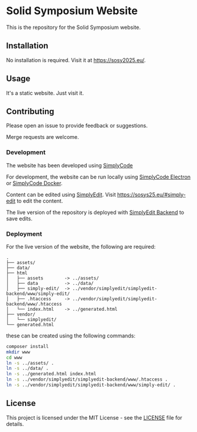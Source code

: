 # Solid Symposium Website

This is the repository for the Solid Symposium website.

## Installation

No installation is required. Visit it at https://sosy2025.eu/.

## Usage

It's a static website. Just visit it.

## Contributing

Please open an issue to provide feedback or suggestions.

Merge requests are welcome.

### Development

The website has been developed using [SimplyCode][1]

For development, the website can be run locally using [SimplyCode Electron][2] or [SimplyCode Docker][3].

Content can be edited using [SimplyEdit][4]. Visit https://sosys25.eu/#simply-edit to edit the content.

The live version of the repository is deployed with [SimplyEdit Backend][5] to save edits.

### Deployment

For the live version of the website, the following are required:

```tree
.
├── assets/
├── data/
├── html
│   ├── assets        -> ../assets/
│   ├── data          -> ../data/
│   ├── simply-edit/  -> ../vendor/simplyedit/simplyedit-backend/www/simply-edit/
│   ├── .htaccess     -> ../vendor/simplyedit/simplyedit-backend/www/.htaccess
│   └── index.html    -> ../generated.html
├── vendor/
│   └── simplyedit/
└── generated.html
```

these can be created using the following commands:
```sh
composer install
mkdir www
cd www
ln -s ../assets/ .
ln -s ../data/ .
ln -s ../generated.html index.html
ln -s ../vendor/simplyedit/simplyedit-backend/www/.htaccess .
ln -s ../vendor/simplyedit/simplyedit-backend/www/simply-edit/ .
```

## License

This project is licensed under the MIT License - see the [LICENSE](LICENSE) file for details.

[1]: https://github.com/SimplyEdit/simplycode
[2]: https://github.com/SimplyEdit/simplycode-electron
[3]: https://github.com/SimplyEdit/simplycode-docker
[4]: https://simplyedit.io/
[5]: https://github.com/SimplyEdit/simplyedit-backend
